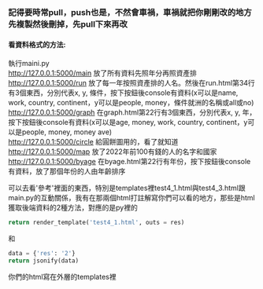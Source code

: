 ### 記得要時常pull，push也是，不然會車禍，車禍就把你剛剛改的地方先複製然後刪掉，先pull下來再改

#### 看資料格式的方法:
執行maini.py <br>
http://127.0.0.1:5000/main 放了所有資料先照年分再照資產排<br>
http://127.0.0.1:5000/run 放了每一年按照資產排的人名。然後在run.html第34行有3個東西，分別代表x, y, 條件，按下按鈕後console有資料(x可以是name, work, country, continent，y可以是people, money，條件就洲的名稱或all或no)<br>
http://127.0.0.1:5000/graph 在graph.html第22行有3個東西，分別代表x, y, 年，按下按鈕後console有資料(x可以是age, money, work, country, continent，y可以是people, money, money ave)<br>
http://127.0.0.1:5000/circle 給圓餅圖用的，看了就知道<br>
http://127.0.0.1:5000/map 放了2022年前100有錢的人的名字和國家<br>
http://127.0.0.1:5000/byage 在byage.html第22行有年份，按下按鈕後console有資料，放了那個年份的人由年齡排序<br>

可以去看'參考'裡面的東西，特別是templates裡test4_1.html與test4_3.html跟main.py的互動關係，我有在那兩個html打註解寫你們可以看的地方，那些是html獲取後端資料的2種方法，對應的是py裡的
```python
return render_template('test4_1.html', outs = res)
```
和
```python
data = {'res': '2'}
return jsonify(data)
```

你們的html寫在外層的templates裡


